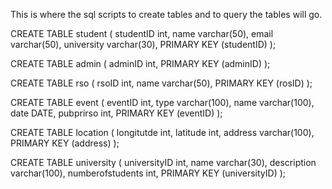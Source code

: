 This is where the sql scripts to create tables and to query the tables will go.

CREATE TABLE student
(
studentID int,
name varchar(50),
email varchar(50),
university varchar(30),
PRIMARY KEY (studentID)
);

CREATE TABLE admin
(
adminID int,
PRIMARY KEY (adminID)
);

CREATE TABLE rso
(
rsoID int,
name varchar(50),
PRIMARY KEY (rosID)
);

CREATE TABLE event
(
eventID int,
type varchar(100),
name varchar(100),
date DATE,
pubprirso int,
PRIMARY KEY (eventID)
);

CREATE TABLE location 
(
longitutde int,
latitude int,
address varchar(100),
PRIMARY KEY (address)
);

CREATE TABLE university 
(
universityID int,
name varchar(30),
description varchar(100),
numberofstudents int,
PRIMARY KEY (universityID)
);
